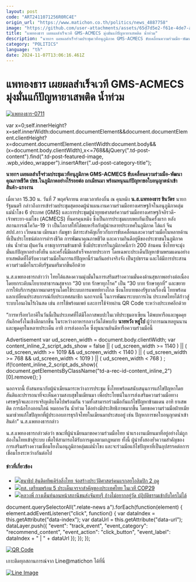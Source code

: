 ```yaml
---
layout: post
code: "ART2411071256R0RC4E"
origin_url: "https://www.matichon.co.th/politics/news_4887758"
image: "https://github.com/user-attachments/assets/65d7d5e2-f61e-4de7-af88-551b5b9a709d"
title: "แพทองธาร เผยผลสำเร็จเวที GMS-ACMECS มุ่งมั่นแก้ปัญหายาเสพติด น้ำท่วม"
description: "นายกฯ เผยผลสำเร็จร่วมประชุมเวทีอนุภูมิภาค GMS-ACMECS ขับเคลื่อนความร่วมมือ-พัฒนาคุณภาพชีวิต ปชช.ในภูมิภาคอย่างไร้รอยต่อ ถกเมียนมา"
category: "POLITICS"
language: "th"
date: 2024-11-07T13:06:16.461Z
---
```


# แพทองธาร เผยผลสำเร็จเวที GMS-ACMECS มุ่งมั่นแก้ปัญหายาเสพติด น้ำท่วม

[![](https://www.matichon.co.th/wp-content/uploads/2024/11/แพทองธาร-0711.jpg "แพทองธาร-0711")](https://www.matichon.co.th/wp-content/uploads/2024/11/แพทองธาร-0711.jpg)

var x=0;self.innerHeight?x=self.innerWidth:document.documentElement&&document.documentElement.clientHeight?x=document.documentElement.clientWidth:document.body&&(x=document.body.clientWidth),x<=768&&jQuery(".td-post-content").find(".td-post-featured-image, .wpb\_video\_wrapper").insertAfter(".ud-post-category-title");

**นายกฯ เผยผลสำเร็จร่วมประชุมเวทีอนุภูมิภาค GMS-ACMECS ขับเคลื่อนความร่วมมือ-พัฒนาคุณภาพชีวิต ปชช.ในภูมิภาคอย่างไร้รอยต่อ ถกเมียนมา พร้อมหนุนแก้ปัญหาขอใบอนุญาตนำเข้าสินค้า-แรงงาน**

เมื่อเวลา 15.30 น. วันที่ 7 พฤศจิกายน ตามเวลาท้องถิ่น ณ คุนหมิง **น.ส.แพทองธาร ชินวัตร** นายกรัฐมนตรี กล่าวถึงการเข้าร่วมประชุมสุดยอดผู้นำแผนงานความร่วมมือทางเศรษฐกิจในอนุภูมิภาคลุ่มแม่น้ำโขง 6 ประเทศ (GMS) และการประชุมผู้นำยุทธศาสตร์ความร่วมมือทางเศรษฐกิจอิรวดี-เจ้าพระยา-แม่โขง (ACMECS) ที่นครคุนหมิง ซึ่งเป็นการประชุมแบบพบกันเป็นครั้งแรก หลังสถานการณ์โควิด-19 ว่า เป็นโอกาสให้ได้พบหารือกับผู้นำหลายประเทศในภูมิภาค ได้แก่ จีน สปป.ลาว เวียดนาม เมียนมา กัมพูชา มีสาระสำคัญเกี่ยวกับการขับเคลื่อนและความร่วมมือในหลายด้านที่เป็นประโยชน์ต่อการดำรงชีวิต การพัฒนาคุณภาพชีวิต และความกินดีอยู่ดีของประชาชนในภูมิภาค เช่น น้ำท่วม ฝุ่นควัน อาชญากรรมข้ามชาติ ซึ่งมีประชากรในภูมิภาคนี้กว่า 200 ล้านคน ซึ่งไทยจะมุ่งมั่นแก้ปัญหาอย่างยั่งยืน และครั้งนี้มีผลสำเร็จหลายประการ โดยเฉพาะประเด็นปัญหาข้ามพรมแดนอย่างยาเสพติดที่ได้รับความร่วมมือในการแก้ปัญหานี้ร่วมกันอย่างจริงจัง เป็นรูปธรรม และได้มีการประสานความร่วมมือในระดับรัฐมนตรีมากขึ้นอีกด้วย

น.ส.แพทองธารกล่าวว่า ไทยได้แสดงความมุ่งมั่นในการเสริมสร้างความมั่นคงด้านสุขภาพอย่างต่อเนื่อง โดยยกระดับนโยบายสาธารณสุขจาก “30 บาท รักษาทุกโรค” เป็น “30 บาท รักษาทุกที่” และขยายการให้บริการสุขภาพมาตรฐานโดยใช้ระบบการแพทย์ทางไกล ซึ่งนโยบายของรัฐบาลเรื่องนี้ ไทยพร้อมแลกเปลี่ยนประสบการณ์กับประเทศสมาชิก นอกจากนี้ ในการพัฒนาระบบการเงิน ประเทศไทยได้ก้าวสู่ระบบโอนเงินไร้เงินสด เช่น การใช้พร้อมเพย์ และการใช้จ่ายผ่าน QR Code ระหว่างประเทศอีกด้วย

“การหารือทวิภาคีในวันนี้เป็นประเทศที่ได้มีโอกาสพบปะในเวทีประชุมอาเซียน ได้พบหารือและพูดคุยกันอีกครั้งในเชิงลึกมากขึ้น ในระหว่างอาหารกลางวันได้พบกับ **นายหวัง หยู่โป** ผู้ว่าการมณฑลยูนนาน และพูดคุยในหลายประเด็น อาทิ การส่งออกโค ซึ่งยูนนานยินดีหารือความร่วมมือนี้

Advertisement var ud\_screen\_width = document.body.clientWidth; var content\_inline\_2\_script\_ads\_show = false || ( ud\_screen\_width >= 1140 ) || ( ud\_screen\_width >= 1019 && ud\_screen\_width < 1140 ) || ( ud\_screen\_width >= 768 && ud\_screen\_width < 1019 ) || ( ud\_screen\_width < 768 ) ; if(!content\_inline\_2\_script\_ads\_show){ document.getElementsByClassName("td-a-rec-id-content\_inline\_2")\[0\].remove(); }

นอกจากนี้ ยังสนทนากับผู้นำเมียนมาระหว่างการประชุม ซึ่งไทยพร้อมสนับสนุนการแก้ไขปัญหาโดยสันติและปรารถนาที่จะเห็นความสงบสุขในเมียนมา เพื่อประโยชน์ในการส่งเสริมความร่วมมือทางเศรษฐกิจและการเจริญเติบโตไปพร้อมกัน รวมทั้งสามารถร่วมมือกันแก้ไขปัญหาข้ามแดน อาทิ ยาเสพติด การฉ้อโกงออนไลน์ หมอกควัน น้ำท่วม ได้อย่างมีประสิทธิภาพมากขึ้น โดยขอความร่วมมือฝ่ายเมียนมาช่วยแก้ไขปัญหาที่ผู้ประกอบการธุรกิจไทยในเมียนมาประสบอยู่ เช่น ปัญหาการขอใบอนุญาตนำเข้าสินค้า” น.ส.แพทองธารกล่าว

น.ส.แพทองธารกล่าวต่อว่า ขณะที่ผู้นำเมียนมาขอความร่วมมือไทย นำแรงงานเมียนมาที่อยู่อย่างไม่ถูกต้องในไทยเข้าสู่ระบบ เพื่อให้สามารถได้รับการดูแลตามกฎหมาย ทั้งนี้ ผู้นำทั้งสองย้ำความสำคัญของการเสริมสร้างความเชื่อมโยงในอนุภูมิภาคลุ่มแม่น้ำโขง และจะร่วมมือแก้ไขปัญหาที่เป็นอุปสรรคต่อการเชื่อมโยงระหว่างกันต่อไป

#### ข่าวที่เกี่ยวข้อง

*   [![](https://www.matichon.co.th/wp-content/uploads/2024/11/S__16850980.jpg)ชนาธิป ลุ้นติดทัพเคิร์ลลิ่งไทย จ่อสร้างประวัติศาสตร์คนแรกลุยโอลิมปิก 2 ฤดู](https://www.matichon.co.th/sport-slide/news_4887714)
*   [![](https://www.matichon.co.th/wp-content/uploads/2024/11/S__22102016888.jpg)ทส. เตรียมพร้อม 5 ประเด็นเจรจาสำคัญของประเทศไทย ในเวที COP29](https://www.matichon.co.th/local/quality-life/news_4887775)
*   [![](https://www.matichon.co.th/wp-content/uploads/2024/11/rtit14-wed.jpg)หลวงพี่ กางเต็นท์นอนหน้าสถานีขนส่งจันทบุรี อ้างไม่อยากอยู่วัด ปฏิบัติธรรมเข้ากับใครไม่ได้](https://www.matichon.co.th/region/news_4887757)

document.querySelectorAll(".relate-news a").forEach(function(element) { element.addEventListener("click", function() { var dataIndex = this.getAttribute("data-index"); var dataUrl = this.getAttribute("data-url"); dataLayer.push({ "event": "track\_event", "event\_category": "recommend\_content", "event\_action": "click\_button", "event\_label": dataIndex + " | " + dataUrl }); }); });

[![QR Code](https://www.matichon.co.th/wp-content/uploads/2023/07/wob1371z.jpg)](https://lin.ee/ht0nDxX)

เกาะติดทุกสถานการณ์จาก Line@matichon ได้ที่นี่

[![Line Image](https://www.matichon.co.th/wp-content/uploads/2023/07/th.png)](https://lin.ee/ht0nDxX)